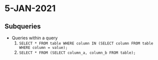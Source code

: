 # 5-JAN-2021

## Subqueries

* Queries within a query
    1. `SELECT * FROM table WHERE column IN (SELECT column FROM table WHERE column = value);`
    2. `SELECT * FROM (SELECT column_a, column_b FROM table);`